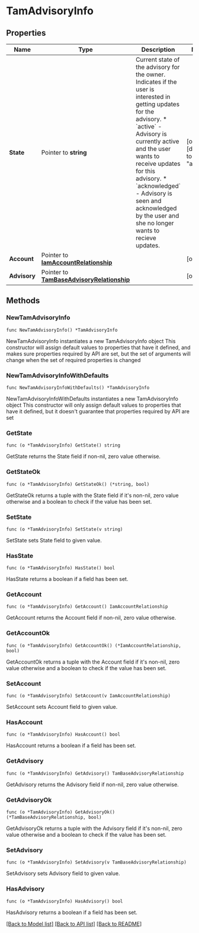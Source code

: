 # TamAdvisoryInfo

## Properties

Name | Type | Description | Notes
------------ | ------------- | ------------- | -------------
**State** | Pointer to **string** | Current state of the advisory for the owner. Indicates if the user is interested in getting updates for the advisory. * &#x60;active&#x60; - Advisory is currently active and the user wants to receive updates for this advisory. * &#x60;acknowledged&#x60; - Advisory is seen and acknowledged by the user and she no longer wants to recieve updates. | [optional] [default to "active"]
**Account** | Pointer to [**IamAccountRelationship**](iam.Account.Relationship.md) |  | [optional] 
**Advisory** | Pointer to [**TamBaseAdvisoryRelationship**](tam.BaseAdvisory.Relationship.md) |  | [optional] 

## Methods

### NewTamAdvisoryInfo

`func NewTamAdvisoryInfo() *TamAdvisoryInfo`

NewTamAdvisoryInfo instantiates a new TamAdvisoryInfo object
This constructor will assign default values to properties that have it defined,
and makes sure properties required by API are set, but the set of arguments
will change when the set of required properties is changed

### NewTamAdvisoryInfoWithDefaults

`func NewTamAdvisoryInfoWithDefaults() *TamAdvisoryInfo`

NewTamAdvisoryInfoWithDefaults instantiates a new TamAdvisoryInfo object
This constructor will only assign default values to properties that have it defined,
but it doesn't guarantee that properties required by API are set

### GetState

`func (o *TamAdvisoryInfo) GetState() string`

GetState returns the State field if non-nil, zero value otherwise.

### GetStateOk

`func (o *TamAdvisoryInfo) GetStateOk() (*string, bool)`

GetStateOk returns a tuple with the State field if it's non-nil, zero value otherwise
and a boolean to check if the value has been set.

### SetState

`func (o *TamAdvisoryInfo) SetState(v string)`

SetState sets State field to given value.

### HasState

`func (o *TamAdvisoryInfo) HasState() bool`

HasState returns a boolean if a field has been set.

### GetAccount

`func (o *TamAdvisoryInfo) GetAccount() IamAccountRelationship`

GetAccount returns the Account field if non-nil, zero value otherwise.

### GetAccountOk

`func (o *TamAdvisoryInfo) GetAccountOk() (*IamAccountRelationship, bool)`

GetAccountOk returns a tuple with the Account field if it's non-nil, zero value otherwise
and a boolean to check if the value has been set.

### SetAccount

`func (o *TamAdvisoryInfo) SetAccount(v IamAccountRelationship)`

SetAccount sets Account field to given value.

### HasAccount

`func (o *TamAdvisoryInfo) HasAccount() bool`

HasAccount returns a boolean if a field has been set.

### GetAdvisory

`func (o *TamAdvisoryInfo) GetAdvisory() TamBaseAdvisoryRelationship`

GetAdvisory returns the Advisory field if non-nil, zero value otherwise.

### GetAdvisoryOk

`func (o *TamAdvisoryInfo) GetAdvisoryOk() (*TamBaseAdvisoryRelationship, bool)`

GetAdvisoryOk returns a tuple with the Advisory field if it's non-nil, zero value otherwise
and a boolean to check if the value has been set.

### SetAdvisory

`func (o *TamAdvisoryInfo) SetAdvisory(v TamBaseAdvisoryRelationship)`

SetAdvisory sets Advisory field to given value.

### HasAdvisory

`func (o *TamAdvisoryInfo) HasAdvisory() bool`

HasAdvisory returns a boolean if a field has been set.


[[Back to Model list]](../README.md#documentation-for-models) [[Back to API list]](../README.md#documentation-for-api-endpoints) [[Back to README]](../README.md)



